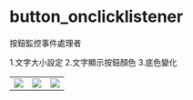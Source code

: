 # button_onclicklistener
按鈕監控事件處理者

1.文字大小設定
2.文字顯示按鈕顏色
3.底色變化

<table><tr>
<td><img src=https://github.com/Angus1226/button_onclicklistener/blob/master/%EF%BC%B2.png border=0></td>
<td><img src=https://github.com/Angus1226/button_onclicklistener/blob/master/%EF%BC%A7.png border=0></td>
<td><img src=https://github.com/Angus1226/button_onclicklistener/blob/master/%EF%BC%A2.png border=0></td>  
</tr></table>
